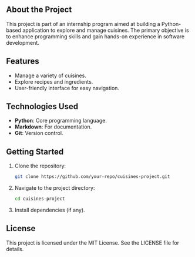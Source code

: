 ## About the Project

This project is part of an internship program aimed at building a Python-based application to explore and manage cuisines. The primary objective is to enhance programming skills and gain hands-on experience in software development.

## Features

- Manage a variety of cuisines.
- Explore recipes and ingredients.
- User-friendly interface for easy navigation.

## Technologies Used

- **Python**: Core programming language.
- **Markdown**: For documentation.
- **Git**: Version control.

## Getting Started

1. Clone the repository:
    ```bash
    git clone https://github.com/your-repo/cuisines-project.git
    ```
2. Navigate to the project directory:
    ```bash
    cd cuisines-project
    ```
3. Install dependencies (if any).

## License

This project is licensed under the MIT License. See the LICENSE file for details.
 